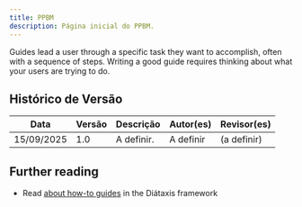 ```yaml
---
title: PPBM
description: Página inicial do PPBM.
---
```


Guides lead a user through a specific task they want to accomplish, often with a sequence of steps.
Writing a good guide requires thinking about what your users are trying to do.

## Histórico de Versão

| Data | Versão | Descrição | Autor(es) | Revisor(es) |
|------|--------|-----------|-----------|-------------|
| 15/09/2025 | 1.0 | A definir. | A definir | (a definir) |

## Further reading

- Read [about how-to guides](https://diataxis.fr/how-to-guides/) in the Diátaxis framework
